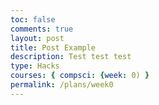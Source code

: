 ```yaml
---
toc: false
comments: true
layout: post
title: Post Example
description: Test test test
type: Hacks
courses: { compsci: {week: 0) }
permalink: /plans/week0
---
```

